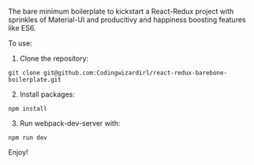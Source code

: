 The bare minimum boilerplate to kickstart a React-Redux project  with sprinkles of Material-UI and producitivy and happiness boosting features like ES6.

To use:
 1. Clone the repository:
  
`git clone git@github.com:Codingwizardirl/react-redux-barebone-boilerplate.git`

 2. Install packages:

 `npm install`

 3. Run webpack-dev-server with:
 
`npm run dev`

Enjoy!
